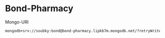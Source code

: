 # Bond-Pharmacy
Mongo-URI
```bash
mongodb+srv://soubky:bond@bond-pharmacy.lipkb7m.mongodb.net/?retryWrites=true&w=majority